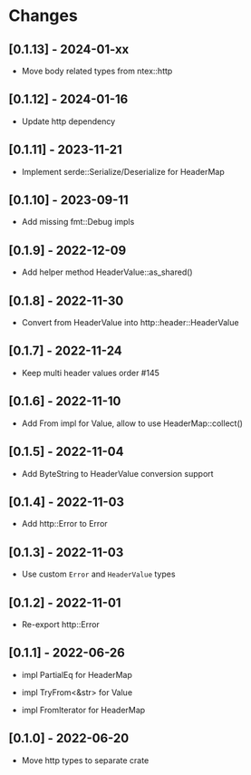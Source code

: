 # Changes

## [0.1.13] - 2024-01-xx

* Move body related types from ntex::http

## [0.1.12] - 2024-01-16

* Update http dependency

## [0.1.11] - 2023-11-21

* Implement serde::Serialize/Deserialize for HeaderMap

## [0.1.10] - 2023-09-11

* Add missing fmt::Debug impls

## [0.1.9] - 2022-12-09

* Add helper method HeaderValue::as_shared()

## [0.1.8] - 2022-11-30

* Convert from HeaderValue into http::header::HeaderValue

## [0.1.7] - 2022-11-24

* Keep multi header values order #145

## [0.1.6] - 2022-11-10

* Add From<HeaderValue> impl for Value, allow to use HeaderMap::collect()

## [0.1.5] - 2022-11-04

* Add ByteString to HeaderValue conversion support

## [0.1.4] - 2022-11-03

* Add http::Error to Error

## [0.1.3] - 2022-11-03

* Use custom `Error` and `HeaderValue` types

## [0.1.2] - 2022-11-01

* Re-export http::Error

## [0.1.1] - 2022-06-26

* impl PartialEq for HeaderMap

* impl TryFrom<&str> for Value

* impl FromIterator for HeaderMap

## [0.1.0] - 2022-06-20

* Move http types to separate crate
